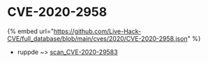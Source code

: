 # CVE-2020-2958
{% embed url="https://github.com/Live-Hack-CVE/full_database/blob/main/cves/2020/CVE-2020-2958.json" %}

* ruppde ~> [scan_CVE-2020-29583](https://www.alice-snow.ru/2020/database/cve-2020-2958/scan_cve-2020-29583-ruppde)